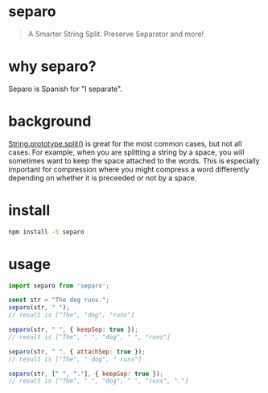 # separo
> A Smarter String Split.  Preserve Separator and more!

# why separo?
Separo is Spanish for "I separate".

# background
[String.prototype.split()](https://developer.mozilla.org/en-US/docs/Web/JavaScript/Reference/Global_Objects/String/split) is great for the most common cases, but not all cases.  For example, when you are splitting a string by a space, you will sometimes want to keep the space attached to the words.  This is especially important for compression where you might compress a word differently depending on whether it is preceeded or not by a space.

# install
```bash
npm install -S separo
```

# usage
```js
import separo from 'separo';

const str = "The dog runs.";
separo(str, " ");
// result is ["The", "dog", "runs"]

separo(str, " ", { keepSep: true });
// result is ["The", " ", "dog", " ", "runs"]

separo(str, " ", { attachSep: true });
// result is ["The", " dog", " runs"]

separo(str, [" ", "."], { keepSep: true });
// result is ["The", " ", "dog", " ", "runs", "."]
```
